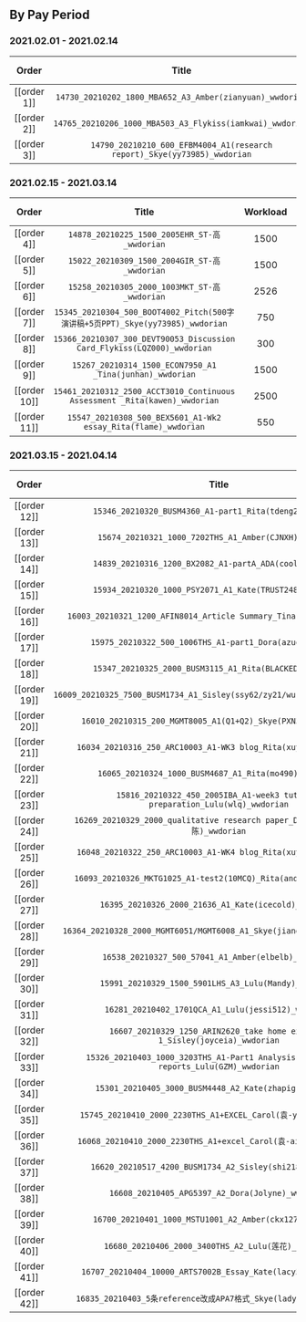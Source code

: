 ## By Pay Period

### 2021.02.01 - 2021.02.14

|    Order    |                                  Title                                   | Workload |  Due Time   |   PS Week   |
|:-----------:|:------------------------------------------------------------------------:|:--------:|:-----------:|:-----------:|
| [[order 1]] |         `14730_20210202_1800_MBA652_A3_Amber(zianyuan)_wwdorian`         |   1800   | 02.02 24:00 | 02.01-02.07 |
| [[order 2]] |        `14765_20210206_1000_MBA503_A3_Flykiss(iamkwai)_wwdorian`         |   1184   | 02.06 22:00 | 02.01-02.07 |
| [[order 3]] | `14790_20210210_600_EFBM4004_A1(research report)_Skye(yy73985)_wwdorian` |   732    | 02.10 24:00 | 02.08-02.14 |

### 2021.02.15 - 2021.03.14

|    Order     |                                     Title                                      | Workload |  Due Time   |   PS Week   |
|:------------:|:------------------------------------------------------------------------------:|:--------:|:-----------:|:-----------:|
| [[order 4]]  |                  `14878_20210225_1500_2005EHR_ST-高_wwdorian`                  |   1500   | 02.25 18:00 | 02.22-02.28 |
| [[order 5]]  |                  `15022_20210309_1500_2004GIR_ST-高_wwdorian`                  |   1500   | 03.09 18:00 | 03.01-03.07 |
| [[order 6]]  |                  `15258_20210305_2000_1003MKT_ST-高_wwdorian`                  |   2526   | 03.05 18:00 | 03.01-03.07 |
| [[order 7]]  | `15345_20210304_500_BOOT4002_Pitch(500字演讲稿+5页PPT)_Skye(yy73985)_wwdorian` |   750    | 03.04 21:00 | 03.01-03.07 |
| [[order 8]]  |    `15366_20210307_300_DEVT90053_Discussion Card_Flykiss(LQZ000)_wwdorian`     |   300    | 03.07 22:00 | 03.01-03.07 |
| [[order 9]]  |            `15267_20210314_1500_ECON7950_A1 _Tina(junhan)_wwdorian`            |   1500   | 03.14 24:00 | 03.08-03.14 |
| [[order 10]] |   `15461_20210312_2500_ACCT3010_Continuous Assessment _Rita(kawen)_wwdorian`   |   2500   | 03.12 22:00 | 03.08-03.14 |
| [[order 11]] |         `15547_20210308_500_BEX5601_A1-Wk2 essay_Rita(flame)_wwdorian`         |   550    | 03.08 20:00 | 03.08-03.14 |

### 2021.03.15 - 2021.04.14

|    Order     |                                         Title                                          |     Workload     |  Due Time   |   PS Week   |
|:------------:|:--------------------------------------------------------------------------------------:|:----------------:|:-----------:|:-----------:|
| [[order 12]] |                `15346_20210320_BUSM4360_A1-part1_Rita(tdeng2)_wwdorian`                |       1000       | 03.20 20:00 | 03.15-03.21 |
| [[order 13]] |                 `15674_20210321_1000_7202THS_A1_Amber(CJNXH)_wwdorian`                 |       1300       | 03.21 24:00 | 03.15-03.21 |
| [[order 14]] |                `14839_20210316_1200_BX2082_A1-partA_ADA(cool)_wwdorian`                |       1200       | 03.16 18:00 | 03.15-03.21 |
| [[order 15]] |                `15934_20210320_1000_PSY2071_A1_Kate(TRUST248)_wwdorian`                |       2000       | 03.20 24:00 | 03.15-03.21 |
| [[order 16]] |          `16003_20210321_1200_AFIN8014_Article Summary_Tina(vkkie)_wwdorian`           |       1200       | 03.21 24:00 | 03.15-03.21 |
| [[order 17]] |               `15975_20210322_500_1006THS_A1-part1_Dora(azuo)_wwdorian`                |       500        | 03.22 22:00 | 03.15-03.21 |
| [[order 18]] |                `15347_20210325_2000_BUSM3115_A1_Rita(BLACKED)_wwdorian`                |       2000       | 03.25 22:00 | 03.22-03.28 |
| [[order 19]] |       `16009_20210325_7500_BUSM1734_A1_Sisley(ssy62/zy21/wu14/shi218)_wwdorian`        |       9750       | 03.25 24:00 | 03.29-04.04 |
| [[order 20]] |             `16010_20210315_200_MGMT8005_A1(Q1+Q2)_Skye(PXN397)_wwdorian`              |       300        | 03.15 24:00 | 03.15-03.21 |
| [[order 21]] |            `16034_20210316_250_ARC10003_A1-WK3 blog_Rita(xuyuan)_wwdorian`             |       250        | 03.16 18:00 | 03.15-03.21 |
| [[order 22]] |                 `16065_20210324_1000_BUSM4687_A1_Rita(mo490)_wwdorian`                 |       1000       | 03.24 24:00 | 03.15-03.21 |
| [[order 23]] |     `15816_20210322_450_2005IBA_A1-week3 tutorial preparation_Lulu(wlq)_wwdorian`      |       450        | 03.22 22:00 | 03.22-03.28 |
| [[order 24]] |      `16269_20210329_2000_qualitative research paper_Dora(worthlife-陈)_wwdorian`      |       2000       | 03.29 22:00 | 03.29-04.04 |
| [[order 25]] |            `16048_20210322_250_ARC10003_A1-WK4 blog_Rita(xuyuan)_wwdorian`             |       250        | 03.22 22:00 | 03.22-03.28 |
| [[order 26]] |            `16093_20210326_MKTG1025_A1-test2(10MCQ)_Rita(andyrhe)_wwdorian`            |       500        | 03.26 13:00 | 03.22-03.28 |
| [[order 27]] |                 `16395_20210326_2000_21636_A1_Kate(icecold)_wwdorian`                  |       2000       | 03.26 24:00 | 03.22-03.28 |
| [[order 28]] |         `16364_20210328_2000_MGMT6051/MGMT6008_A1_Skye(jiangyida28)_wwdorian`          |       2000       | 03.28 24:00 | 03.22-03.28 |
| [[order 29]] |                  `16538_20210327_500_57041_A1_Amber(elbelb)_wwdorian`                  |       500        | 03.27 24:00 | 03.22-03.28 |
| [[order 30]] |                 `15991_20210329_1500_5901LHS_A3_Lulu(Mandy)_wwdorian`                  | 1500 template500 | 04.18 22:00 |             |
| [[order 31]] |                  `16281_20210402_1701QCA_A1_Lulu(jessi512)_wwdorian`                   |       1500       | 04.02 24:00 | 03.29-04.04 |
| [[order 32]] |      `16607_20210329_1250_ARIN2620_take home exercise 1_Sisley(joyceia)_wwdorian`      |       1250       | 03.29 12:00 | 03.29-04.04 |
| [[order 33]] | `15326_20210403_1000_3203THS_A1-Part1 Analysis of economic reports_Lulu(GZM)_wwdorian` |       1000       | 04.03 22:00 | 03.29-04.04 |
| [[order 34]] |                `15301_20210405_3000_BUSM4448_A2_Kate(zhapig)_wwdorian`                 |       3000       | 04.05 24:00 | 04.05-04.11 |
| [[order 35]] |             `15745_20210410_2000_2230THS_A1+EXCEL_Carol(袁-yisa)_wwdorian`             |       2500       | 04.10 20:00 |             |
| [[order 36]] |            `16068_20210410_2000_2230THS_A1+excel_Carol(袁-aiden)_wwdorian`             |       2500       | 04.10 20:00 |             |
| [[order 37]] |               `16620_20210517_4200_BUSM1734_A2_Sisley(shi218)_wwdorian`                |       4200       | 05.17 24:00 |             |
| [[order 38]] |                   `16608_20210405_APG5397_A2_Dora(Jolyne)_wwdorian`                    |       2600       | 04.08 23:00 |             |
| [[order 39]] |                `16700_20210401_1000_MSTU1001_A2_Amber(ckx127)_wwdorian`                |       1000       | 04.01 12:00 | 03.29-04.04 |
| [[order 40]] |                  `16680_20210406_2000_3400THS_A2_Lulu(莲花)_wwdorian`                  |       2000       | 04.06 22:00 |             |
| [[order 41]] |             `16707_20210404_10000_ARTS7002B_Essay_Kate(lacy510)_wwdorian`              |       8000       | 04.06 24:00 |             |
| [[order 42]] |           `16835_20210403_5条reference改成APA7格式_Skye(ladynini)_wwdorian`            |       100        | 04.03 17:00 | 03.29-04.04 |
